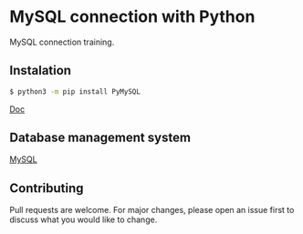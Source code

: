 # MySQL connection with Python
MySQL connection training.
## Instalation
```bash
$ python3 -m pip install PyMySQL
```
[Doc](https://pymysql.readthedocs.io/en/latest/index.html)
## Database management system
[MySQL](https://www.mysql.com/)
## Contributing
Pull requests are welcome. For major changes, please open an issue first to discuss what you would like to change.
